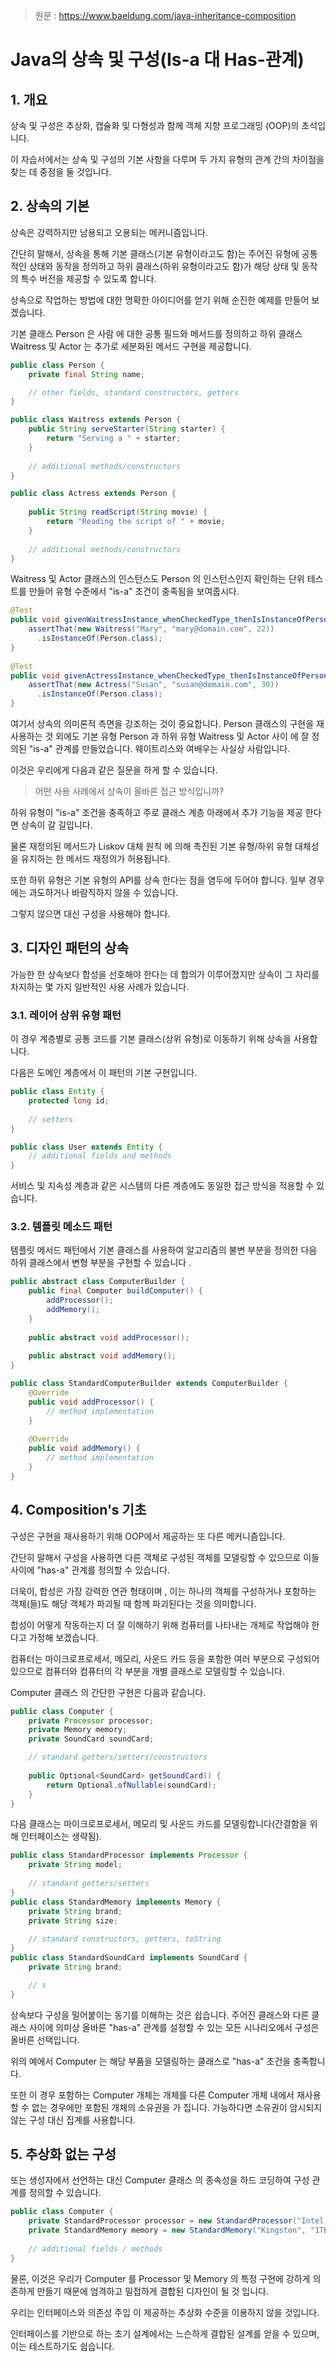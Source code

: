 > 원문 : https://www.baeldung.com/java-inheritance-composition

# Java의 상속 및 구성(Is-a 대 Has-관계)

## 1. 개요
상속 및 구성은 추상화, 캡슐화 및 다형성과 함께 객체 지향 프로그래밍 (OOP)의 초석입니다.

이 자습서에서는 상속 및 구성의 기본 사항을 다루며 두 가지 유형의 관계 간의 차이점을 찾는 데 중점을 둘 것입니다.

## 2. 상속의 기본
상속은 강력하지만 남용되고 오용되는 메커니즘입니다.

간단히 말해서, 상속을 통해 기본 클래스(기본 유형이라고도 함)는 주어진 유형에 공통적인 상태와 동작을 정의하고 하위 클래스(하위 유형이라고도 함)가 해당 상태 및 동작의 특수 버전을 제공할 수 있도록 합니다.

상속으로 작업하는 방법에 대한 명확한 아이디어를 얻기 위해 순진한 예제를 만들어 보겠습니다. 

기본 클래스 Person 은 사람 에 대한 공통 필드와 메서드를 정의하고 하위 클래스 Waitress 및 Actor 는 추가로 세분화된 메서드 구현을 제공합니다.

```java
public class Person {
    private final String name;

    // other fields, standard constructors, getters
}

public class Waitress extends Person {
    public String serveStarter(String starter) {
        return "Serving a " + starter;
    }
    
    // additional methods/constructors
}

public class Actress extends Person {
    
    public String readScript(String movie) {
        return "Reading the script of " + movie;
    } 
    
    // additional methods/constructors
}
```

Waitress 및 Actor 클래스의 인스턴스도 Person 의 인스턴스인지 확인하는 단위 테스트를 만들어 유형 수준에서 "is-a" 조건이 충족됨을 보여줍시다.

```java
@Test
public void givenWaitressInstance_whenCheckedType_thenIsInstanceOfPerson() {
    assertThat(new Waitress("Mary", "mary@domain.com", 22))
      .isInstanceOf(Person.class);
}
    
@Test
public void givenActressInstance_whenCheckedType_thenIsInstanceOfPerson() {
    assertThat(new Actress("Susan", "susan@domain.com", 30))
      .isInstanceOf(Person.class);
}
```

여기서 상속의 의미론적 측면을 강조하는 것이 중요합니다. Person 클래스의 구현을 재사용하는 것 외에도 기본 유형 Person 과 하위 유형 Waitress 및 Actor 사이 에 잘 정의된 "is-a" 관계를 만들었습니다. 웨이트리스와 여배우는 사실상 사람입니다.

이것은 우리에게 다음과 같은 질문을 하게 할 수 있습니다. 

> 어떤 사용 사례에서 상속이 올바른 접근 방식입니까?

하위 유형이 "is-a" 조건을 충족하고 주로 클래스 계층 아래에서 추가 기능을 제공 한다면 상속이 갈 길입니다.

물론 재정의된 메서드가 Liskov 대체 원칙 에 의해 촉진된 기본 유형/하위 유형 대체성을 유지하는 한 메서드 재정의가 허용됩니다.

또한 하위 유형은 기본 유형의 API를 상속 한다는 점을 염두에 두어야 합니다. 일부 경우에는 과도하거나 바람직하지 않을 수 있습니다.

그렇지 않으면 대신 구성을 사용해야 합니다.

## 3. 디자인 패턴의 상속

가능한 한 상속보다 합성을 선호해야 한다는 데 합의가 이루어졌지만 상속이 그 자리를 차지하는 몇 가지 일반적인 사용 사례가 있습니다.

### 3.1. 레이어 상위 유형 패턴
이 경우 계층별로 공통 코드를 기본 클래스(상위 유형)로 이동하기 위해 상속을 사용합니다.

다음은 도메인 계층에서 이 패턴의 기본 구현입니다.

```java
public class Entity {
    protected long id;
    
    // setters
}

public class User extends Entity {
    // additional fields and methods   
}
```

서비스 및 지속성 계층과 같은 시스템의 다른 계층에도 동일한 접근 방식을 적용할 수 있습니다.

### 3.2. 템플릿 메소드 패턴

템플릿 메서드 패턴에서 기본 클래스를 사용하여 알고리즘의 불변 부분을 정의한 다음 하위 클래스에서 변형 부분을 구현할 수 있습니다 .

```java
public abstract class ComputerBuilder {
    public final Computer buildComputer() {
        addProcessor();
        addMemory();
    }
    
    public abstract void addProcessor();
    
    public abstract void addMemory();
}

public class StandardComputerBuilder extends ComputerBuilder {
    @Override
    public void addProcessor() {
        // method implementation
    }
    
    @Override
    public void addMemory() {
        // method implementation
    }
}
```

## 4. Composition's 기초

구성은 구현을 재사용하기 위해 OOP에서 제공하는 또 다른 메커니즘입니다.

간단히 말해서 구성을 사용하면 다른 객체로 구성된 객체를 모델링할 수 있으므로 이들 사이에 "has-a" 관계를 정의할 수 있습니다.

더욱이, 합성은 가장 강력한 연관 형태이며 , 이는 하나의 객체를 구성하거나 포함하는 객체(들)도 해당 객체가 파괴될 때 함께 파괴된다는 것을 의미합니다.

합성이 어떻게 작동하는지 더 잘 이해하기 위해 컴퓨터를 나타내는 개체로 작업해야 한다고 가정해 보겠습니다.

컴퓨터는 마이크로프로세서, 메모리, 사운드 카드 등을 포함한 여러 부분으로 구성되어 있으므로 컴퓨터와 컴퓨터의 각 부분을 개별 클래스로 모델링할 수 있습니다.

Computer 클래스 의 간단한 구현은 다음과 같습니다.

```java
public class Computer {
    private Processor processor;
    private Memory memory;
    private SoundCard soundCard;

    // standard getters/setters/constructors
    
    public Optional<SoundCard> getSoundCard() {
        return Optional.ofNullable(soundCard);
    }
}
```

다음 클래스는 마이크로프로세서, 메모리 및 사운드 카드를 모델링합니다(간결함을 위해 인터페이스는 생략됨).

```java
public class StandardProcessor implements Processor {
    private String model;
    
    // standard getters/setters
}
public class StandardMemory implements Memory {
    private String brand;
    private String size;
    
    // standard constructors, getters, toString
}
public class StandardSoundCard implements SoundCard {
    private String brand;

    // s
}
```

상속보다 구성을 밀어붙이는 동기를 이해하는 것은 쉽습니다. 주어진 클래스와 다른 클래스 사이에 의미상 올바른 "has-a" 관계를 설정할 수 있는 모든 시나리오에서 구성은 올바른 선택입니다.

위의 예에서 Computer 는 해당 부품을 모델링하는 클래스로 "has-a" 조건을 충족합니다.

또한 이 경우 포함하는 Computer 개체는 개체를 다른 Computer 개체 내에서 재사용할 수 없는 경우에만 포함된 개체의 소유권을 가 집니다. 가능하다면 소유권이 암시되지 않는 구성 대신 집계를 사용합니다.

## 5. 추상화 없는 구성

또는 생성자에서 선언하는 대신 Computer 클래스 의 종속성을 하드 코딩하여 구성 관계를 정의할 수 있습니다.

```java
public class Computer {
    private StandardProcessor processor = new StandardProcessor("Intel I3");
    private StandardMemory memory = new StandardMemory("Kingston", "1TB");
    
    // additional fields / methods
}
```

물론, 이것은 우리가 Computer 를 Processor 및 Memory 의 특정 구현에 강하게 의존하게 만들기 때문에 엄격하고 밀접하게 결합된 디자인이 될 것 입니다.

우리는 인터페이스와 의존성 주입 이 제공하는 추상화 수준을 이용하지 않을 것입니다.

인터페이스를 기반으로 하는 초기 설계에서는 느슨하게 결합된 설계를 얻을 수 있으며, 이는 테스트하기도 쉽습니다.
